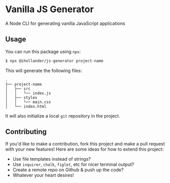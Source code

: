 # Vanilla JS Generator

A Node CLI for generating vanilla JavaScript applications

## Usage

You can run this package using `npx`:

```sh
$ npx @ihollander/js-generator project-name
```

This will generate the following files:

```
.
├── project-name
│   ├── src
│   │   └── index.js
│   ├── styles
│   │   └── main.css
│   └── index.html
```

It will also initialize a local `git` repository in the project.

## Contributing

If you'd like to make a contribution, fork this project and make a pull request with your new features! Here are some ideas for how to extend this project:

- Use file templates instead of strings?
- Use `inquirer`, `chalk`, `figlet`, etc for nicer terminal output?
- Create a remote repo on Github & push up the code?
- Whatever your heart desires!